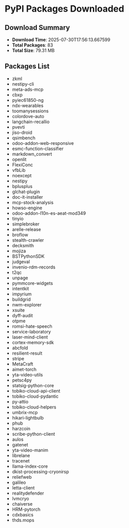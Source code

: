 # PyPI Packages Downloaded

## Download Summary
- **Download Time**: 2025-07-30T17:56:13.667599
- **Total Packages**: 83
- **Total Size**: 79.31 MB

## Packages List
- zkml
- nestipy-cli
- meta-ads-mcp
- cbxp
- pyiec61850-ng
- ndx-wearables
- toomanysessions
- colordove-auto
- langchain-recallio
- pvevti
- jiso-droid
- qsimbench
- odoo-addon-web-responsive
- esmc-function-classifier
- markdown_convert
- openlit
- FlexiConc
- vfbLib
- noexcept
- nestipy
- bplusplus
- glchat-plugin
- doc-it-installer
- mcp-stock-analysis
- howso-engine
- odoo-addon-l10n-es-aeat-mod349
- tinyio
- simplebroker
- arelle-release
- broflow
- stealth-crawler
- decksmith
- mojiza
- BSTPythonSDK
- judgeval
- invenio-rdm-records
- t2qc
- unpage
- pymmcore-widgets
- intentkit
- impyrium
- buildgrid
- nwm-explorer
- xsuite
- dyff-audit
- otpme
- romsi-hate-speech
- service-laboratory
- laser-mind-client
- cortex-memory-sdk
- abcfold
- resilient-result
- stripe
- MetaCraft
- aimet-torch
- yta-video-utils
- petsc4py
- statsig-python-core
- tobiko-cloud-api-client
- tobiko-cloud-pydantic
- py-attio
- tobiko-cloud-helpers
- umbrix-mcp
- hikari-lightbulb
- phub
- harzcoin
- scribe-python-client
- aulos
- gatenet
- yta-video-manim
- librelane
- tracenet
- llama-index-core
- dkist-processing-cryonirsp
- reliefweb
- galileo
- letta-client
- realitydefender
- lvmcryo
- chaiverse
- HRM-pytorch
- cdxbasics
- thds.mops
